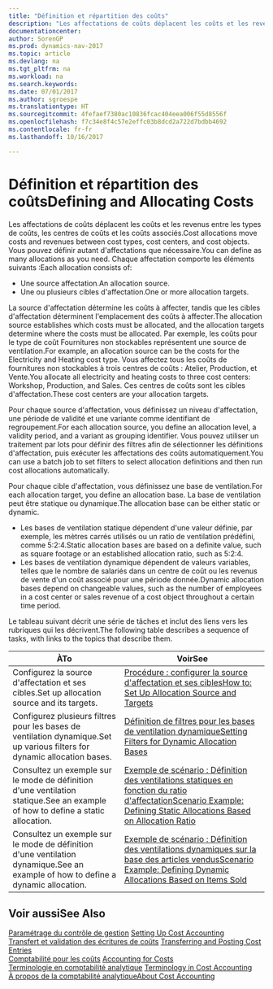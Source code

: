```yaml
---
title: "Définition et répartition des coûts"
description: "Les affectations de coûts déplacent les coûts et les revenus entre les types de coûts, les centres de coûts et les coûts associés. Vous pouvez définir autant d'affectations que nécessaire."
documentationcenter: 
author: SorenGP
ms.prod: dynamics-nav-2017
ms.topic: article
ms.devlang: na
ms.tgt_pltfrm: na
ms.workload: na
ms.search.keywords: 
ms.date: 07/01/2017
ms.author: sgroespe
ms.translationtype: HT
ms.sourcegitcommit: 4fefaef7380ac10836fcac404eea006f55d8556f
ms.openlocfilehash: f7c34e8f4c57e2effc03b8dcd2a722d7bdbb4692
ms.contentlocale: fr-fr
ms.lasthandoff: 10/16/2017

---
```

# <a name="defining-and-allocating-costs"></a><span data-ttu-id="8a676-104">Définition et répartition des coûts</span><span class="sxs-lookup"><span data-stu-id="8a676-104">Defining and Allocating Costs</span></span>
<span data-ttu-id="8a676-105">Les affectations de coûts déplacent les coûts et les revenus entre les types de coûts, les centres de coûts et les coûts associés.</span><span class="sxs-lookup"><span data-stu-id="8a676-105">Cost allocations move costs and revenues between cost types, cost centers, and cost objects.</span></span> <span data-ttu-id="8a676-106">Vous pouvez définir autant d'affectations que nécessaire.</span><span class="sxs-lookup"><span data-stu-id="8a676-106">You can define as many allocations as you need.</span></span> <span data-ttu-id="8a676-107">Chaque affectation comporte les éléments suivants :</span><span class="sxs-lookup"><span data-stu-id="8a676-107">Each allocation consists of:</span></span>  

-   <span data-ttu-id="8a676-108">Une source affectation.</span><span class="sxs-lookup"><span data-stu-id="8a676-108">An allocation source.</span></span>  
-   <span data-ttu-id="8a676-109">Une ou plusieurs cibles d'affectation.</span><span class="sxs-lookup"><span data-stu-id="8a676-109">One or more allocation targets.</span></span>  

<span data-ttu-id="8a676-110">La source d'affectation détermine les coûts à affecter, tandis que les cibles d'affectation déterminent l'emplacement des coûts à affecter.</span><span class="sxs-lookup"><span data-stu-id="8a676-110">The allocation source establishes which costs must be allocated, and the allocation targets determine where the costs must be allocated.</span></span> <span data-ttu-id="8a676-111">Par exemple, les coûts pour le type de coût Fournitures non stockables représentent une source de ventilation.</span><span class="sxs-lookup"><span data-stu-id="8a676-111">For example, an allocation source can be the costs for the Electricity and Heating cost type.</span></span> <span data-ttu-id="8a676-112">Vous affectez tous les coûts de fournitures non stockables à trois centres de coûts : Atelier, Production, et Vente.</span><span class="sxs-lookup"><span data-stu-id="8a676-112">You allocate all electricity and heating costs to three cost centers: Workshop, Production, and Sales.</span></span> <span data-ttu-id="8a676-113">Ces centres de coûts sont les cibles d'affectation.</span><span class="sxs-lookup"><span data-stu-id="8a676-113">These cost centers are your allocation targets.</span></span>  

<span data-ttu-id="8a676-114">Pour chaque source d'affectation, vous définissez un niveau d'affectation, une période de validité et une variante comme identifiant de regroupement.</span><span class="sxs-lookup"><span data-stu-id="8a676-114">For each allocation source, you define an allocation level, a validity period, and a variant as grouping identifier.</span></span> <span data-ttu-id="8a676-115">Vous pouvez utiliser un traitement par lots pour définir des filtres afin de sélectionner les définitions d'affectation, puis exécuter les affectations des coûts automatiquement.</span><span class="sxs-lookup"><span data-stu-id="8a676-115">You can use a batch job to set filters to select allocation definitions and then run cost allocations automatically.</span></span>  

<span data-ttu-id="8a676-116">Pour chaque cible d'affectation, vous définissez une base de ventilation.</span><span class="sxs-lookup"><span data-stu-id="8a676-116">For each allocation target, you define an allocation base.</span></span> <span data-ttu-id="8a676-117">La base de ventilation peut être statique ou dynamique.</span><span class="sxs-lookup"><span data-stu-id="8a676-117">The allocation base can be either static or dynamic.</span></span>  

-   <span data-ttu-id="8a676-118">Les bases de ventilation statique dépendent d'une valeur définie, par exemple, les mètres carrés utilisés ou un ratio de ventilation prédéfini, comme 5:2:4.</span><span class="sxs-lookup"><span data-stu-id="8a676-118">Static allocation bases are based on a definite value, such as square footage or an established allocation ratio, such as 5:2:4.</span></span>  
-   <span data-ttu-id="8a676-119">Les bases de ventilation dynamique dépendent de valeurs variables, telles que le nombre de salariés dans un centre de coût ou les revenus de vente d'un coût associé pour une période donnée.</span><span class="sxs-lookup"><span data-stu-id="8a676-119">Dynamic allocation bases depend on changeable values, such as the number of employees in a cost center or sales revenue of a cost object throughout a certain time period.</span></span>  

<span data-ttu-id="8a676-120">Le tableau suivant décrit une série de tâches et inclut des liens vers les rubriques qui les décrivent.</span><span class="sxs-lookup"><span data-stu-id="8a676-120">The following table describes a sequence of tasks, with links to the topics that describe them.</span></span>

|<span data-ttu-id="8a676-121">À</span><span class="sxs-lookup"><span data-stu-id="8a676-121">To</span></span>|<span data-ttu-id="8a676-122">Voir</span><span class="sxs-lookup"><span data-stu-id="8a676-122">See</span></span>|  
|--------|---------|  
|<span data-ttu-id="8a676-123">Configurez la source d'affectation et ses cibles.</span><span class="sxs-lookup"><span data-stu-id="8a676-123">Set up allocation source and its targets.</span></span>|[<span data-ttu-id="8a676-124">Procédure : configurer la source d'affectation et ses cibles</span><span class="sxs-lookup"><span data-stu-id="8a676-124">How to: Set Up Allocation Source and Targets</span></span>](finance-how-to-set-up-allocation-source-and-targets.md)|  
|<span data-ttu-id="8a676-125">Configurez plusieurs filtres pour les bases de ventilation dynamique.</span><span class="sxs-lookup"><span data-stu-id="8a676-125">Set up various filters for dynamic allocation bases.</span></span>|[<span data-ttu-id="8a676-126">Définition de filtres pour les bases de ventilation dynamique</span><span class="sxs-lookup"><span data-stu-id="8a676-126">Setting Filters for Dynamic Allocation Bases</span></span>](finance-setting-filters-for-dynamic-allocation-bases.md)|  
|<span data-ttu-id="8a676-127">Consultez un exemple sur le mode de définition d'une ventilation statique.</span><span class="sxs-lookup"><span data-stu-id="8a676-127">See an example of how to define a static allocation.</span></span>|[<span data-ttu-id="8a676-128">Exemple de scénario : Définition des ventilations statiques en fonction du ratio d'affectation</span><span class="sxs-lookup"><span data-stu-id="8a676-128">Scenario Example: Defining Static Allocations Based on Allocation Ratio</span></span>](finance-scenario-example-defining-static-allocations-based-on-allocation-ratio.md)|  
|<span data-ttu-id="8a676-129">Consultez un exemple sur le mode de définition d'une ventilation dynamique.</span><span class="sxs-lookup"><span data-stu-id="8a676-129">See an example of how to define a dynamic allocation.</span></span>|[<span data-ttu-id="8a676-130">Exemple de scénario : Définition des ventilations dynamiques sur la base des articles vendus</span><span class="sxs-lookup"><span data-stu-id="8a676-130">Scenario Example: Defining Dynamic Allocations Based on Items Sold</span></span>](finance-scenario-example-defining-dynamic-allocations-based-on-items-sold.md)|  

## <a name="see-also"></a><span data-ttu-id="8a676-131">Voir aussi</span><span class="sxs-lookup"><span data-stu-id="8a676-131">See Also</span></span>  
 <span data-ttu-id="8a676-132">[Paramétrage du contrôle de gestion](finance-set-up-cost-accounting.md) </span><span class="sxs-lookup"><span data-stu-id="8a676-132">[Setting Up Cost Accounting](finance-set-up-cost-accounting.md) </span></span>  
 <span data-ttu-id="8a676-133">[Transfert et validation des écritures de coûts](finance-transfer-and-post-cost-entries.md) </span><span class="sxs-lookup"><span data-stu-id="8a676-133">[Transferring and Posting Cost Entries](finance-transfer-and-post-cost-entries.md) </span></span>  
 <span data-ttu-id="8a676-134">[Comptabilité pour les coûts](finance-manage-cost-accounting.md) </span><span class="sxs-lookup"><span data-stu-id="8a676-134">[Accounting for Costs](finance-manage-cost-accounting.md) </span></span>  
 <span data-ttu-id="8a676-135">[Terminologie en comptabilité analytique](finance-terminology-in-cost-accounting.md) </span><span class="sxs-lookup"><span data-stu-id="8a676-135">[Terminology in Cost Accounting](finance-terminology-in-cost-accounting.md) </span></span>  
 [<span data-ttu-id="8a676-136">À propos de la comptabilité analytique</span><span class="sxs-lookup"><span data-stu-id="8a676-136">About Cost Accounting</span></span>](finance-about-cost-accounting.md)

